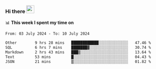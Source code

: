 ### Hi there <a href="https://www.gautamkrishnar.com/"><img src="https://media.giphy.com/media/hvRJCLFzcasrR4ia7z/giphy.gif" width="25px"></a>

📊 **This week I spent my time on**

<!--START_SECTION:waka-->

```txt
From: 03 July 2024 - To: 10 July 2024

Other        9 hrs 28 mins   ████████████░░░░░░░░░░░░░   47.46 %
SQL          6 hrs 7 mins    ███████▓░░░░░░░░░░░░░░░░░   30.74 %
Markdown     2 hrs 43 mins   ███▒░░░░░░░░░░░░░░░░░░░░░   13.64 %
Text         53 mins         █░░░░░░░░░░░░░░░░░░░░░░░░   04.43 %
JSON         21 mins         ▒░░░░░░░░░░░░░░░░░░░░░░░░   01.82 %
```

<!--END_SECTION:waka-->
